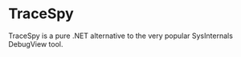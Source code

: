 TraceSpy
========

TraceSpy is a pure .NET alternative to the very popular SysInternals DebugView tool.
